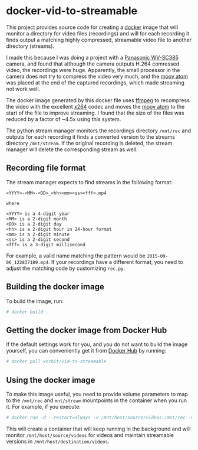 # docker-vid-to-streamable

This project provides source code for creating a [docker](https://www.docker.com/) image that will monitor a directory for video files (recordings) and will for each recording it finds output a matching highly compressed, streamable video file to another directory (streams).

I made this because I was doing a project with a [Panasonic WV-SC385](ftp://ftp.panasonic.com/pub/Panasonic/business/security/spec_sheets/WV-SC385.pdf) camera, and found that although the camera outputs H.264 comressed video, the recordings were huge.  Apparently, the small processor in the camera does not try to compress the video very much, and the [moov atom](http://www.adobe.com/devnet/video/articles/mp4_movie_atom.html) was placed at the end of the captured recordings, which made streaming not work well.

The docker image generated by this docker file uses [ffmpeg](https://www.ffmpeg.org/) to recompress the video with the excellent [x264](http://www.videolan.org/developers/x264.html) codec and moves the [moov atom]() to the start of the file to improve streaming.  I found that the size of the files was reduced by a factor of ~4.5x using this system.

The python stream manager monitors the recordings directory `/mnt/rec` and outputs for each recording it finds a converted version to the streams directory `/mnt/stream`.  If the original recording is deleted, the stream manager will delete the corresponding stream as well.

## Recording file format

The stream manager expects to find streams in the following format:

```
<YYYY>-<MM>-<DD>_<hh><mm><ss><fff>.mp4

where

<YYYY> is a 4-digit year
<MM> is a 2-digit month
<DD> is a 2-digit day
<hh> is a 2-digit hour in 24-hour format
<mm> is a 2-digit minute
<ss> is a 2-digit second
<fff> is a 3-digit millisecond
```

For example, a valid name matching the pattern would be `2015-09-06_122837189.mp4`.
If your recordings have a different format, you need to adjust the matching code by customizing `rec.py`.

## Building the docker image

To build the image, run:

```bash
# docker build .
```

## Getting the docker image from Docker Hub

If the default settings work for you, and you do not want to build the image yourself, you can conveniently get it from [Docker Hub](https://hub.docker.com/) by running:

```bash
# docker pull xorbit/vid-to-streamable
```

## Using the docker image

To make this image useful, you need to provide volume parameters to map to the `/mnt/rec` and `mnt/stream` mountpoints in the container when you run it.  For example, if you execute:

```bash
# docker run -d --restart=always -v /mnt/host/source/videos:/mnt/rec -v /mnt/host/destination/videos:/mnt/stream xorbit/vid-to-streamable
```

This will create a container that will keep running in the background and will monitor `/mnt/host/source/videos` for videos and maintain streamable versions in `/mnt/host/destination/videos`.

